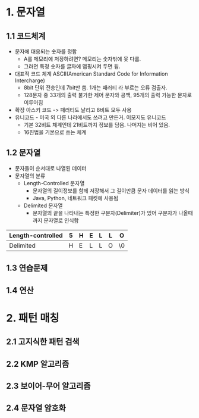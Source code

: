 # 1. 문자열
## 1.1 코드체계
- 문자에 대응되는 숫자를 정함
  - A를 메모리에 저장하려면? 메모리는 숫자밖에 못 다룸.
  - 그러면 특정 숫자를 글자에 맵핑시켜 두면 됨.
- 대표적 코드 체계 ASCII(American Standard Code for Information Intercharge)
  - 8bit 단위 전송인데 7bit만 씀. 1개는 패러티 라 부르는 오류 검출자.
  - 128문자 중 33개의 출력 불가한 제어 문자와 공백, 95개의 출력 가능한 문자로 이루어짐
- 확장 아스키 코드 -> 패러티도 날리고 8비트 모두 사용
- 유니코드 - 미국 외 다른 나라에서도 쓰려고 만든거. 이모지도 유니코드
  - 기본 32비트 체계인데 21비트까지 정보를 담음. 나머지는 비어 있음. 
  - 16진법을 기본으로 쓰는 체계
## 1.2 문자열
- 문자들이 순서대로 나열된 데이터
- 문자열의 분류
  - Length-Controlled 문자열
    - 문자열의 길이정보를 함께 저장해서 그 길이만큼 문자 데이터를 읽는 방식
    - Java, Python, 네트워크 패킷에 사용됨
  - Delimited 문자열
    - 문자열의 끝을 나타내는 특정한 구분자(Delimiter)가 있어 구분자가 나올때 까지 문자열로 인식함

| Length-controlled | 5 | H | E | L | L | O |
| --- |--- |--- |--- |--- |--- |--- |
| Delimited | H | E | L | L | O | \0 |
## 1.3 연습문제
## 1.4 연산
# 2. 패턴 매칭
## 2.1 고지식한 패턴 검색
## 2.2 KMP 알고리즘
## 2.3 보이어-무어 알고리즘
## 2.4 문자열 암호화